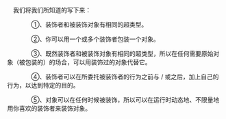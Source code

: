 　我们将我们所知道的写下来：

　　　　①、装饰者和被装饰对象有相同的超类型。

　　　　②、你可以用一个或多个装饰者包装一个对象。

　　　　③、既然装饰者和被装饰对象有相同的超类型，所以在任何需要原始对象（被包装的）的场合，可以用装饰过的对象代替它。

　　　　④、装饰者可以在所委托被装饰者的行为之前与 / 或之后，加上自己的行为，以达到特定的目的。

　　　　⑤、对象可以在任何时候被装饰，所以可以在运行时动态地、不限量地用你喜欢的装饰者来装饰对象。



